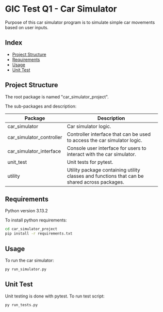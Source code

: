 # GIC Test Q1 - Car Simulator

Purpose of this car simulator program is to simulate simple car movements based on user inputs.

## Index

- [Project Structure](#project-structure)
- [Requirements](#requirements)
- [Usage](#usage)
- [Unit Test](#unit-test)

## Project Structure

The root package is named "car_simulator_project".

The sub-packages and description:


| Package                  | Description                                                                                  |
| ------------------------ | -------------------------------------------------------------------------------------------- |
| car_simulator            | Car simulator logic.                                                                         |
| car_simulator_controller | Controller interface that can be used to access the car simulator logic.                     |
| car_simulator_interface  | Console user interface for users to interact with the car simulator.                         |
| unit_test                | Unit tests for pytest.                                                                       |
| utility                  | Utility package containing utility classes and functions that can be shared across packages. |

## Requirements

Python version 3.13.2

To install python requirements:

```sh
cd car_simulator_project
pip install -r requirements.txt
```

## Usage

To run the car simulator:

```sh
py run_simulator.py
```

## Unit Test

Unit testing is done with pytest.
To run test script:

```sh
py run_tests.py
```
